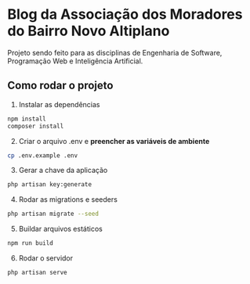 # Blog da Associação dos Moradores do Bairro Novo Altiplano

Projeto sendo feito para as disciplinas de Engenharia de Software, Programação Web e Inteligência Artificial.


## Como rodar o projeto
1. Instalar as dependências
```bash
npm install
composer install
```

2. Criar o arquivo .env e **preencher as variáveis de ambiente**
```bash
cp .env.example .env
```

3. Gerar a chave da aplicação
```bash
php artisan key:generate
```

4. Rodar as migrations e seeders
```bash
php artisan migrate --seed
```

5. Buildar arquivos estáticos
```bash
npm run build
```

6. Rodar o servidor
```bash
php artisan serve
```

